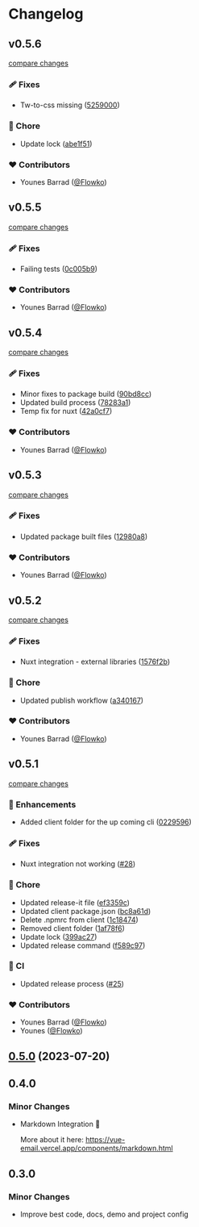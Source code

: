 # Changelog

## v0.5.6

[compare changes](https://github.com/Dave136/vue-email/compare/v0.5.5...v0.5.6)

### 🩹 Fixes

- Tw-to-css missing ([5259000](https://github.com/Dave136/vue-email/commit/5259000))

### 🏡 Chore

- Update lock ([abe1f51](https://github.com/Dave136/vue-email/commit/abe1f51))

### ❤️  Contributors

- Younes Barrad ([@Flowko](http://github.com/Flowko))

## v0.5.5

[compare changes](https://github.com/Dave136/vue-email/compare/v0.5.4...v0.5.5)

### 🩹 Fixes

- Failing tests ([0c005b9](https://github.com/Dave136/vue-email/commit/0c005b9))

### ❤️  Contributors

- Younes Barrad ([@Flowko](http://github.com/Flowko))

## v0.5.4

[compare changes](https://github.com/Dave136/vue-email/compare/v0.5.3...v0.5.4)

### 🩹 Fixes

- Minor fixes to package build ([90bd8cc](https://github.com/Dave136/vue-email/commit/90bd8cc))
- Updated build process ([78283a1](https://github.com/Dave136/vue-email/commit/78283a1))
- Temp fix for nuxt ([42a0cf7](https://github.com/Dave136/vue-email/commit/42a0cf7))

### ❤️  Contributors

- Younes Barrad ([@Flowko](http://github.com/Flowko))

## v0.5.3

[compare changes](https://github.com/Dave136/vue-email/compare/v0.5.2...v0.5.3)

### 🩹 Fixes

- Updated package built files ([12980a8](https://github.com/Dave136/vue-email/commit/12980a8))

### ❤️  Contributors

- Younes Barrad ([@Flowko](http://github.com/Flowko))

## v0.5.2

[compare changes](https://github.com/Dave136/vue-email/compare/v0.5.1...v0.5.2)

### 🩹 Fixes

- Nuxt integration - external libraries ([1576f2b](https://github.com/Dave136/vue-email/commit/1576f2b))

### 🏡 Chore

- Updated publish workflow ([a340167](https://github.com/Dave136/vue-email/commit/a340167))

### ❤️  Contributors

- Younes Barrad ([@Flowko](http://github.com/Flowko))

## v0.5.1

[compare changes](https://github.com/Dave136/vue-email/compare/v0.5.0...v0.5.1)

### 🚀 Enhancements

- Added client folder for the up coming cli ([0229596](https://github.com/Dave136/vue-email/commit/0229596))

### 🩹 Fixes

- Nuxt integration not working ([#28](https://github.com/Dave136/vue-email/pull/28))

### 🏡 Chore

- Updated release-it file ([ef3359c](https://github.com/Dave136/vue-email/commit/ef3359c))
- Updated client package.json ([bc8a61d](https://github.com/Dave136/vue-email/commit/bc8a61d))
- Delete .npmrc from client ([1c18474](https://github.com/Dave136/vue-email/commit/1c18474))
- Removed client folder ([1af78f6](https://github.com/Dave136/vue-email/commit/1af78f6))
- Update lock ([399ac27](https://github.com/Dave136/vue-email/commit/399ac27))
- Updated release command ([f589c97](https://github.com/Dave136/vue-email/commit/f589c97))

### 🤖 CI

- Updated release process ([#25](https://github.com/Dave136/vue-email/pull/25))

### ❤️  Contributors

- Younes Barrad ([@Flowko](http://github.com/Flowko))
- Younes ([@Flowko](http://github.com/Flowko))

## [0.5.0](https://github.com/Dave136/vue-email/compare/v0.4.0...v0.5.0) (2023-07-20)

## 0.4.0

### Minor Changes

- Markdown Integration 🎉

  More about it here: https://vue-email.vercel.app/components/markdown.html

## 0.3.0

### Minor Changes

- Improve best code, docs, demo and project config
